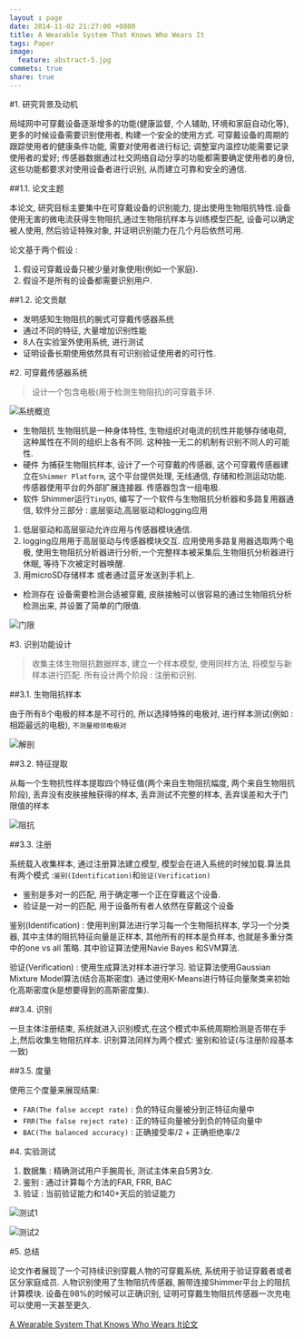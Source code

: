 ```yaml
---
layout : page
date: 2014-11-02 21:27:00 +0800
title: A Wearable System That Knows Who Wears It
tags: Paper
image:
  feature: abstract-5.jpg
commets: true
share: true
---
```


#1. 研究背景及动机

局域网中可穿戴设备逐渐增多的功能(健康监督, 个人辅助, 环境和家庭自动化等), 更多的时候设备需要识别使用者, 构建一个安全的使用方式. 可穿戴设备的周期的跟踪使用者的健康条件功能, 需要对使用者进行标记;  调整室内温控功能需要记录使用者的爱好; 传感器数据通过社交网络自动分享的功能都需要确定使用者的身份, 这些功能都要求对使用设备者进行识别, 从而建立可靠和安全的通信.

<!--more-->

##1.1. 论文主题

本论文, 研究目标主要集中在可穿戴设备的识别能力, 提出使用生物阻抗特性.设备使用无害的微电流获得生物阻抗,通过生物阻抗样本与训练模型匹配, 设备可以确定被人使用, 然后验证特殊对象, 并证明识别能力在几个月后依然可用.

论文基于两个假设 :
1. 假设可穿戴设备只被少量对象使用(例如一个家庭).
2. 假设不是所有的设备都需要识别用户.

##1.2. 论文贡献

- 发明感知生物阻抗的腕式可穿戴传感器系统
- 通过不同的特征, 大量增加识别性能
- 8人在实验室外使用系统, 进行测试
- 证明设备长期使用依然具有可识别验证使用者的可行性.


#2. 可穿戴传感器系统

> 设计一个包含电极(用于检测生物阻抗)的可穿戴手环.

![系统概览](http://byson.img42.wal8.com/img42/434369_20140909170142/141493407349.png)

-  生物阻抗
生物阻抗是一种身体特性, 生物组织对电流的抗性并能够存储电荷, 这种属性在不同的组织上各有不同.  这种独一无二的机制有识别不同人的可能性.
- 硬件
为捕获生物阻抗样本, 设计了一个可穿戴的传感器, 这个可穿戴传感器建立在`Shimmer Platform`, 这个平台提供处理, 无线通信, 存储和检测运动功能. 传感器使用平台的外部扩展连接器. 传感器包含一组电极.
- 软件
Shimmer运行`TinyOS`, 编写了一个软件与生物阻抗分析器和多路复用器通信, 软件分三部分 : 底层驱动,高层驱动和logging应用

1. 低层驱动和高层驱动允许应用与传感器模块通信.
2. logging应用用于高层驱动与传感器模块交互. 应用使用多路复用器选取两个电极, 使用生物阻抗分析器进行分析,一个完整样本被采集后,生物阻抗分析器进行休眠, 等待下次被定时器唤醒.
3. 用microSD存储样本 或者通过蓝牙发送到手机上.

- 检测存在
设备需要检测合适被穿戴, 皮肤接触可以很容易的通过生物阻抗分析检测出来, 并设置了简单的门限值.


![门限](http://byson.img42.wal8.com/img42/434369_20140909170142/141493408531.png)

#3. 识别功能设计

> 收集主体生物阻抗数据样本, 建立一个样本模型, 使用同样方法, 将模型与新样本进行匹配. 所有设计两个阶段 : 注册和识别.

##3.1. 生物阻抗样本

由于所有8个电极的样本是不可行的, 所以选择特殊的电极对, 进行样本测试(例如 : 相距最远的电极), `不测量相邻电极对`

![解剖](http://byson.img42.wal8.com/img42/434369_20140909170142/14149340869.png)

##3.2. 特征提取

从每一个生物抗性样本提取四个特征值(两个来自生物阻抗幅度, 两个来自生物阻抗阶段), 丢弃没有皮肤接触获得的样本, 丢弃测试不完整的样本, 丢弃误差和大于门限值的样本

![阻抗](http://byson.img42.wal8.com/img42/434369_20140909170142/141493408837.png)

##3.3. 注册

系统载入收集样本, 通过注册算法建立模型, 模型会在进入系统的时候加载.算法具有两个模式 :`鉴别(Identification)`和`验证(Verification)`

- 鉴别是多对一的匹配, 用于确定哪一个正在穿戴这个设备.
- 验证是一对一的匹配, 用于设备所有者人依然在穿戴这个设备

鉴别(Identification)
:   使用判别算法进行学习每一个生物阻抗样本, 学习一个分类器, 其中主体的阻抗特征向量是正样本, 其他所有的样本是负样本, 也就是多重分类中的one vs all 策略.
    其中验证算法使用Navie Bayes 和SVM算法.

验证(Verification)
:   使用生成算法对样本进行学习. 验证算法使用Gaussian Mixture Model算法(结合高斯密度). 通过使用K-Means进行特征向量聚类来初始化高斯密度(k是想要得到的高斯密度集).

##3.4. 识别

一旦主体注册结束, 系统就进入识别模式,在这个模式中系统周期检测是否带在手上,然后收集生物阻抗样本. 识别算法同样为两个模式: 鉴别和验证(与注册阶段基本一致)

##3.5. 度量

使用三个度量来展现结果: 
- `FAR(The false accept rate)` : 负的特征向量被分到正特征向量中
- `FRR(The false reject rate)` : 正的特征向量被分到负的特征向量中
- `BAC(The balanced accuracy)` : 正确接受率/2 +  正确拒绝率/2


#4. 实验测试

1. 数据集 : 精确测试用户手腕周长, 测试主体来自5男3女.
2. 鉴别 : 通过计算每个方法的FAR, FRR, BAC
3. 验证 : 当前验证能力和140+天后的验证能力

![测试1](http://byson.img42.wal8.com/img42/434369_20140909170142/141493408896.png)

![测试2](http://byson.img42.wal8.com/img42/434369_20140909170142/141493408958.png)


#5. 总结

论文作者展现了一个可持续识别穿戴人物的可穿戴系统, 系统用于验证穿戴者或者区分家庭成员. 人物识别使用了生物阻抗传感器, 腕带连接Shimmer平台上的阻抗计算模块. 
设备在98%的时候可以正确识别, 证明可穿戴生物阻抗传感器一次充电可以使用一天甚至更久.

[A Wearable System That Knows Who Wears It论文](http://www.cs.dartmouth.edu/~dfk/papers/cornelius-wearable.pdf)
